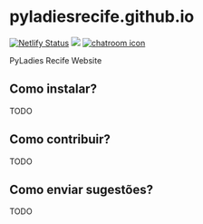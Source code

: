 # pyladiesrecife.github.io
[![Netlify Status](https://api.netlify.com/api/v1/badges/8a2cfca7-50b9-4371-acad-8306e55aaeb1/deploy-status)](https://app.netlify.com/sites/lovely-bubblegum-9c8e05/deploys) ![](https://img.shields.io/badge/powered%20by-jekyll-red.svg) [![chatroom icon](https://patrolavia.github.io/telegram-badge/chat.png)](https://t.me/pyladiesrecife)

PyLadies Recife Website


## Como instalar?

TODO 

## Como contribuir?

TODO 

## Como enviar sugestões?

TODO


